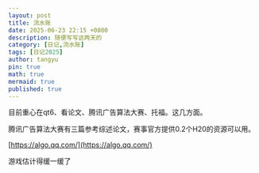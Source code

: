 ```yaml
---
layout: post
title: 流水账
date: 2025-06-23 22:15 +0800
description: 随便写写这两天的
category: [日记,流水账]
tags: [日记2025]
author: tangyu
pin: true
math: true
mermaid: true
published: true
---
```


目前重心在qt6、看论文、腾讯广告算法大赛、托福。这几方面。

腾讯广告算法大赛有三篇参考综述论文，赛事官方提供0.2个H20的资源可以用。

[https://algo.qq.com/](https://algo.qq.com/)

游戏估计得缓一缓了
